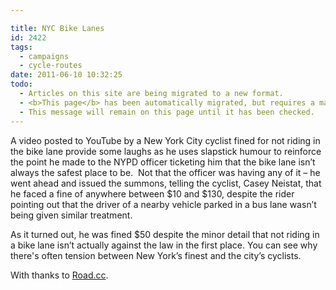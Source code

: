 ```yaml
---

title: NYC Bike Lanes
id: 2422
tags:
  - campaigns
  - cycle-routes
date: 2011-06-10 10:32:25
todo:
  - Articles on this site are being migrated to a new format.
  - <b>This page</b> has been automatically migrated, but requires a manual check-&amp;-tune to ensure the format and links all work as expected.
  - This message will remain on this page until it has been checked.
---
```


A video posted to YouTube by a New York City cyclist fined for not riding in the bike lane provide some laughs as he uses slapstick humour to reinforce the point he made to the NYPD officer ticketing him that the bike lane isn’t always the safest place to be.  Not that the officer was having any of it – he went ahead and issued the summons, telling the cyclist, Casey Neistat, that he faced a fine of anywhere between $10 and $130, despite the rider pointing out that the driver of a nearby vehicle parked in a bus lane wasn’t being given similar treatment.

As it turned out, he was fined $50 despite the minor detail that not riding in a bike lane isn’t actually against the law in the first place. You can see why there's often tension between New York’s finest and the city’s cyclists.

With thanks to [Road.cc](http://road.cc/content/news/36803-nyc-cyclist-fined-not-using-bike-lane-uses-slapstick-humour-prove-his-point-video "NYC Bike Lanes").

<object width="524" height="350"><param name="movie" value="http://www.youtube-nocookie.com/v/bzE-IMaegzQ?version=3&amp;hl=en_US&amp;rel=0"></param><param name="allowFullScreen" value="true"></param><param name="allowscriptaccess" value="always"></param><param name="wmode" value="transparent"></param><embed src="http://www.youtube-nocookie.com/v/bzE-IMaegzQ?version=3&amp;hl=en_US&amp;rel=0" type="application/x-shockwave-flash" width="524" height="350" allowscriptaccess="always" allowfullscreen="true" wmode="transparent"></embed></object>